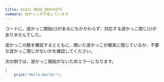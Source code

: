 ```yaml
---
title: 0x021 NEED_BRACKETS
summary: 波かっこが不足しています
---
```


コードに、波かっこ開始(`{`)があるにもかかわらず、対応する波かっこ閉じ(`}`)がありませんでした。

波かっこの数を確認するとともに、開いた波かっこが確実に閉じているか、不要な波かっこ閉じがないかを確認してください。

次の例では、波かっこ開始がないためエラーになります。

```cs title="AliceScript"
{
    print("Hello,World!");
```